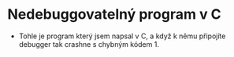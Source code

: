 # Nedebuggovatelný program v C
- Tohle je program který jsem napsal v C, a když k němu připojíte debugger tak crashne s chybným kódem 1.
